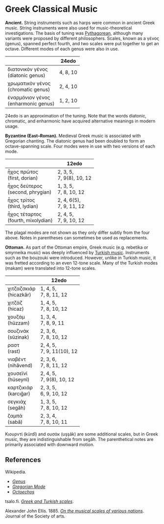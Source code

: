 # Greek Classical Music

**Ancient.**
String instruments such as harps were common in ancient Greek music.
String instruments were also used for music-theoretical investigations.
The basis of tuning was [Pythagorean](pythagorean.md), although many variants were proposed by different philosophers.
Scales, known as a γένος (genus), spanned perfect fourth, and two scales were put together to get an octave.
Different modes of each genus were also in use.

|   |24edo |
|---|---|
| διατονικὸν γένος <br /> (diatonic genus) | 4, 8, 10 |
| χρωματικὸν γένος <br /> (chromatic genus) | 2, 4, 10 |
| ἐναρμόνιον γένος <br /> (enharmonic genus) | 1, 2, 10 |

24edo is an approximation of the tuning.
Note that the words diatonic, chromatic, and enharmonic have acquired alternative meanings in modern usage.

**Byzantine (East–Roman).**
Medieval Greek music is associated with Gregorian chanting.
The diatonic genus had been doubled to form an octave-spanning scale.
Four modes were in use with two versions of each mode.

|     | 12edo |
|-----|-------|
| ἦχος πρῶτος <br /> (first, dorian) | 2, 3, 5, <br /> 7, 9(8), 10, 12 |
| ἦχος δεύτερος <br /> (second, phrygian) | 1, 3, 5, <br /> 7, 8, 10, 12 |
| ἦχος τρίτος <br /> (third, lydian)| 2, 4, 6(5), <br /> 7, 9, 11, 12 |
| ἦχος τέταρτος <br /> (fourth, mixolydian) | 2, 4, 5, <br /> 7, 9, 10, 12 |

The plagal modes are not shown as they only differ subtly from the four above.
Notes in parentheses can sometimes be used as replacements.

**Ottoman.**
As part of the Ottoman empire, Greek music (e.g. rebetika or smyrneika music) was deeply influenced by [Turkish music](turkish.md).
Instruments such as the bouzouki were introduced.
However, unlike in Turkish music, it was fretted according to an even 12-tone scale.
Many of the Turkish modes (makam) were translated into 12-tone scales.

|      | 12edo |
|------|-------|
| χιτζαζσκιάρ <br /> (hicazkâr) | 1, 4, 5, <br /> 7, 8, 11, 12 |
| χιτζάζ <br /> (hicaz) | 1, 4, 5, <br /> 7, 8, 10, 12 |
| χουζάμ <br />(hüzzam) | 1, 3, 4, <br /> 7, 8, 9, 11 |
| σουζινάκ <br /> (sûzinak) | 2, 3, 6, <br /> 7, 8, 10, 12 |
| ραστ <br /> (rast) | 2, 4, 5, <br /> 7, 9, 11(10), 12 |
| νιαβέντ <br />(nihâvend) | 2, 3, 6, <br /> 7, 8, 11, 12 |
| χουσεϊνί <br /> (hüseynî) | 2, 4, 5, <br /> 7, 9(8), 10, 12 |
| καρτζικιάρ <br /> (karcığar) | 2, 3, 5, <br /> 6, 9, 10, 12 |
| σεγκιάχ <br /> (segâh) | 1, 3, 5, <br /> 7, 8, 10, 12 |
| ζαμπά <br /> (sabâ) | 2, 3, 4, <br /> 7, 8, 10, 11 |

Κιουρντί (kürdî) and ουσάκ (uşşâk) are some additional scales, but in Greek music, they are indistinguishable from segâh.
The parenthetical notes are primarily associated with downward motion.

## References

Wikipedia.
- *[Genus](https://en.wikipedia.org/w/index.php?title=Genus_(music)&oldid=1250822857)*
- *[Gregorian Mode](https://en.wikipedia.org/w/index.php?title=Gregorian_mode&oldid=1254355539)*
- *[Octoechos](https://en.wikipedia.org/w/index.php?title=Octoechos&oldid=1265573064)*

tsalo.fi. *[Greek and Turkish scales](https://web.archive.org/web/20230610182643/http://www.tsalo.fi/Greek%20and%20Turkish%20scales.html)*.

Alexander John Ellis. 1885. *[On the musical scales of various nations](https://books.google.com/books/about/On_the_Musical_Scales_of_Various_Nations.html?id=sNtDAAAAYAAJ)*. Journal of the Society of arts.